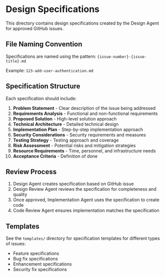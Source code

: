 # Design Specifications

This directory contains design specifications created by the Design Agent for approved GitHub issues.

## File Naming Convention

Specifications are named using the pattern: `{issue-number}-{issue-title}.md`

Example: `123-add-user-authentication.md`

## Specification Structure

Each specification should include:

1. **Problem Statement** - Clear description of the issue being addressed
2. **Requirements Analysis** - Functional and non-functional requirements
3. **Proposed Solution** - High-level solution approach
4. **Technical Architecture** - Detailed technical design
5. **Implementation Plan** - Step-by-step implementation approach
6. **Security Considerations** - Security requirements and measures
7. **Testing Strategy** - Testing approach and coverage
8. **Risk Assessment** - Potential risks and mitigation strategies
9. **Resource Requirements** - Time, personnel, and infrastructure needs
10. **Acceptance Criteria** - Definition of done

## Review Process

1. Design Agent creates specification based on GitHub issue
2. Design Review Agent reviews the specification for completeness and quality
3. Once approved, Implementation Agent uses the specification to create code
4. Code Review Agent ensures implementation matches the specification

## Templates

See the `templates/` directory for specification templates for different types of issues:
- Feature specifications
- Bug fix specifications  
- Enhancement specifications
- Security fix specifications
